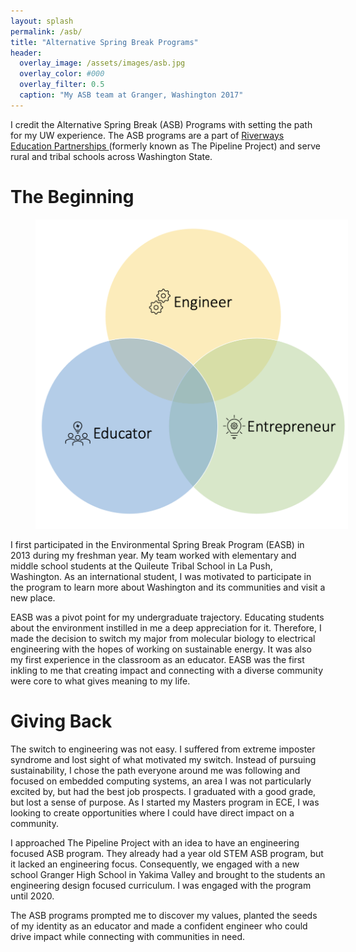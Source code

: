 ```yaml
---
layout: splash
permalink: /asb/
title: "Alternative Spring Break Programs"
header:
  overlay_image: /assets/images/asb.jpg
  overlay_color: #000
  overlay_filter: 0.5
  caption: "My ASB team at Granger, Washington 2017"
---
```

 


I credit the Alternative Spring Break (ASB) Programs with setting the path for my UW experience. The ASB programs are a part of <a href = "https://expd.uw.edu/riverways/rural-tribal/">Riverways Education Partnerships </a> (formerly known as The Pipeline Project) and serve rural and tribal schools across Washington State. 

<h1>The Beginning</h1>

<figure style="width: 500px" class="align-left">
  <img src="assets/images/identities.png" alt="">
</figure>

I first participated in the Environmental Spring Break Program (EASB) in 2013 during my freshman year. My team worked with elementary and middle school students at the Quileute Tribal School in La Push, Washington. As an international student, I was motivated to participate in the program to learn more about Washington and its communities and visit a new place. 

EASB was a pivot point for my undergraduate trajectory. Educating students about the environment instilled in me a deep appreciation for it. Therefore, I made the decision to switch my major from molecular biology to electrical engineering with the hopes of working on sustainable energy. It was also my first experience in the classroom as an educator. EASB was the first inkling to me that creating impact and connecting with a diverse community were core to what gives meaning to my life.



<h1>Giving Back</h1>

The switch to engineering was not easy. I suffered from extreme imposter syndrome and lost sight of what motivated my switch. Instead of pursuing sustainability, I chose the path everyone around me was following and focused on embedded computing systems, an area I was not particularly excited by, but had the best job prospects. I graduated with a good grade, but lost a sense of purpose. As I started my Masters program in ECE, I was looking to create opportunities where I could have direct impact on a community. 

I approached The Pipeline Project with an idea to have an engineering focused ASB program. They already had a year old STEM ASB program, but it lacked an engineering focus. Consequently, we engaged with a new school Granger High School in Yakima Valley and brought to the students an engineering design focused curriculum. I was engaged with the program until 2020. 

The ASB programs prompted me to discover my values, planted the seeds of my identity as an educator and made a confident engineer who could drive impact while connecting with communities in need.